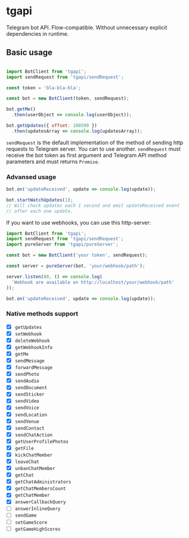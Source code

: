 # tgapi

Telegram bot API. Flow-compatible. Without unnecessary explicit dependencies in runtime.

## Basic usage

```javascript

import BotClient from 'tgapi';
import sendRequest from 'tgapi/sendRequest';

const token = 'bla-bla-bla';

const bot = new BotClient(token, sendRequest);

bot.getMe()
  .then(userObject => console.log(userObject));

bot.getUpdates({ offset: 100500 })
  .then(updatesArray => console.log(updatesArray));
```

`sendRequest` is the default implementation of the method of sending http requests to Telegram
server. You can to use another. `sendRequest` must receive the bot token as first argument and
Telegram API method parameters and must returns `Promise`.

### Advansed usage

```javascript
bot.on('updateReceived', update => console.log(update));

bot.startWatchUpdates(1);
// Will check updates each 1 second and emit updateReceived event
// after each one update.
```

If you want to use webhooks, you can use this http-server:

```javascript
import BotClient from 'tgapi';
import sendRequest from 'tgapi/sendRequest';
import pureServer from 'tgapi/pureServer';

const bot = new BotClient('your token', sendRequest);

const server = pureServer(bot, 'your/webhook/path');

server.listen(80, () => console.log(
  'Webhook are available on http://localhost/your/webhook/path'
));

bot.on('updateReceived', update => console.log(update));
```

### Native methods support

- [x] `getUpdates`
- [x] `setWebhook`
- [x] `deleteWebhook`
- [x] `getWebhookInfo`
- [x] `getMe`
- [x] `sendMessage`
- [x] `forwardMessage`
- [x] `sendPhoto`
- [x] `sendAudio`
- [x] `sendDocument`
- [x] `sendSticker`
- [x] `sendVideo`
- [x] `sendVoice`
- [x] `sendLocation`
- [x] `sendVenue`
- [x] `sendContact`
- [x] `sendChatAction`
- [x] `getUserProfilePhotos`
- [x] `getFile`
- [x] `kickChatMember`
- [x] `leaveChat`
- [x] `unbanChatMember`
- [x] `getChat`
- [x] `getChatAdministrators`
- [x] `getChatMembersCount`
- [x] `getChatMember`
- [x] `answerCallbackQuery`
- [ ] `answerInlineQuery`
- [ ] `sendGame`
- [ ] `setGameScore`
- [ ] `getGameHighScores`
